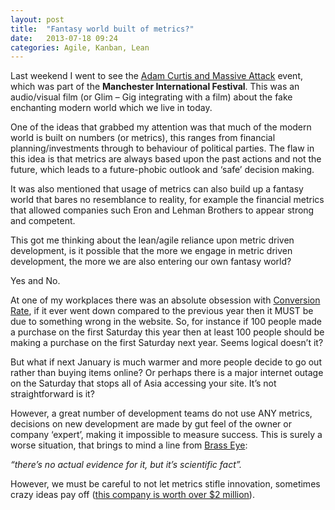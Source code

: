 ```yaml
---
layout: post
title:  "Fantasy world built of metrics?"
date:   2013-07-18 09:24
categories: Agile, Kanban, Lean
---
```

Last weekend I went to see the [Adam Curtis and Massive Attack](http://www.bbc.co.uk/blogs/adamcurtis/posts/MASSIVE-ATTACK-V-ADAM-CURTIS) event, which was part of the **Manchester International Festival**. This was an audio/visual film (or Glim – Gig integrating with a film) about the fake enchanting modern world which we live in today.

One of the ideas that grabbed my attention was that much of the modern world is built on numbers (or metrics), this ranges from financial planning/investments through to behaviour of political parties. The flaw in this idea is that metrics are always based upon the past actions and not the future, which leads to a future-phobic outlook and ‘safe’ decision making.

It was also mentioned that usage of metrics can also build up a fantasy world that bares no resemblance to reality, for example the financial metrics that allowed companies such Eron and Lehman Brothers to appear strong and competent.

This got me thinking about the lean/agile reliance upon metric driven development, is it possible that the more we engage in metric driven development, the more we are also entering our own fantasy world?

Yes and No.

At one of my workplaces there was an absolute obsession with [Conversion Rate](http://en.wikipedia.org/wiki/Conversion_rate), if it ever went down compared to the previous year then it MUST be due to something wrong in the website. So, for instance if 100 people made a purchase on the first Saturday this year then at least 100 people should be making a purchase on the first Saturday next year. Seems logical doesn’t it?

But what if next January is much warmer and more people decide to go out rather than buying items online? Or perhaps there is a major internet outage on the Saturday that stops all of Asia accessing your site. It’s not straightforward is it?

However, a great number of development teams do not use ANY metrics, decisions on new development are made by gut feel of the owner or company ‘expert’, making it impossible to measure success. This is surely a worse situation, that brings to mind a line from [Brass Eye](http://en.wikipedia.org/wiki/Brass_Eye):

*“there’s no actual evidence for it, but it’s scientific fact”.*

However, we must be careful to not let metrics stifle innovation, sometimes crazy ideas pay off ([this company is worth over $2 million](http://geesepoliceinc.com/)).


